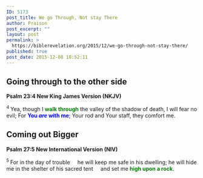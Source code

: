 ```yaml
---
ID: 5173
post_title: We go Through, Not stay There
author: Praison
post_excerpt: ""
layout: post
permalink: >
  https://biblerevelation.org/2015/12/we-go-through-not-stay-there/
published: true
post_date: 2015-12-08 18:52:11
---
```

<h2><strong>Going through to the other side</strong></h2>
<strong><span class="passage-display-bcv">Psalm 23:4
</span><span class="passage-display-version">New King James Version (NKJV)</span></strong>
<div class="poetry top-1">
<p class="line"><span id="en-NKJV-14240" class="text Ps-23-4"><sup class="versenum">4 </sup>Yea, though I <span style="color: #008000;"><strong>walk through</strong></span> the valley of the shadow of death,</span>
<span class="text Ps-23-4">I will fear no evil;</span>
<span class="text Ps-23-4">For <span style="color: #0000ff;"><strong>You <i>are</i> with me</strong></span>;</span>
<span class="text Ps-23-4">Your rod and Your staff, they comfort me.</span></p>

<h2 class="line"><strong>Coming out Bigger</strong></h2>
</div>
<strong><span class="passage-display-bcv">Psalm 27:5
</span><span class="passage-display-version">New International Version (NIV)</span></strong>
<div class="poetry top-05">
<p class="line"><span id="en-NIV-14291" class="text Ps-27-5"><sup class="versenum">5 </sup>For in the day of trouble</span>
<span class="indent-1"><span class="indent-1-breaks">    </span><span class="text Ps-27-5">he will keep me safe in his dwelling;</span></span>
<span class="text Ps-27-5">he will hide me in the shelter of his sacred tent</span>
<span class="indent-1"><span class="indent-1-breaks">    </span><span class="text Ps-27-5">and set me <span style="color: #008000;"><strong>high upon a rock</strong></span>.</span></span></p>
<p class="line"></p>

</div>